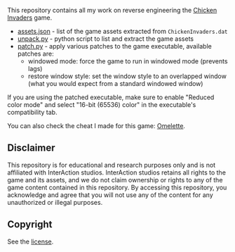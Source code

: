 This repository contains all my work on reverse engineering the [Chicken Invaders](https://www.interactionstudios.com/chickeninvaders.php) game.

-   [assets.json](assets.json) - list of the game assets extracted from `ChickenInvaders.dat`
-   [unpack.py](unpack.py) - python script to list and extract the game assets
-   [patch.py](patch.py) - apply various patches to the game executable, available patches are:
    - windowed mode: force the game to run in windowed mode (prevents lags)
    - restore window style: set the window style to an overlapped window (what you would expect from a standard windowed window)

If you are using the patched executable, make sure to enable "Reduced color mode" and select "16-bit (65536) color" in the executable's compatibility tab.

You can also check the cheat I made for this game: [Omelette](https://github.com/LockBlock-dev/omelette).

## Disclaimer

This repository is for educational and research purposes only and is not affiliated with InterAction studios. InterAction studios retains all rights to the game and its assets, and we do not claim ownership or rights to any of the game content contained in this repository. By accessing this repository, you acknowledge and agree that you will not use any of the content for any unauthorized or illegal purposes.

## Copyright

See the [license](/LICENSE).
